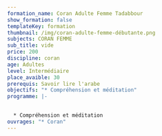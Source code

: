 ```yaml
---
formation_name: Coran Adulte Femme Tadabbour
show_formation: false
templateKey: formation
thumbnail: /img/coran-adulte-femme-débutante.png
subjects: CORAN FEMME
sub_title: vide
price: 200
discipline: coran
age: Adultes
level: Intermédiaire
place_avaible: 30
prerequis: Savoir lire l'arabe
objectifs: "* Compréhension et méditation"
programme: |-
  

  * Compréhension et méditation
ouvrages: "* Coran"
---
```

